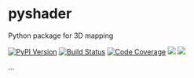 # pyshader
Python package for 3D mapping

[![PyPI Version][pypi-image]][pypi-url]
[![Build Status][build-image]][build-url]
[![Code Coverage][coverage-image]][coverage-url]
[![][stars-image]][stars-url]
[![][versions-image]][versions-url]

...

<!-- Badges: -->

[pypi-image]: https://img.shields.io/pypi/v/pygeoshader
[pypi-url]: https://pypi.org/project/pygeoshader/
[build-image]: https://github.com/JamesGardiner/pygeoshader/actions/workflows/build.yaml/badge.svg
[build-url]: https://github.com/JamesGardiner/pygeoshader/actions/workflows/build.yaml
[coverage-image]: https://codecov.io/gh/JamesGardiner/pygeoshader/branch/main/graph/badge.svg
[coverage-url]: https://codecov.io/gh/JamesGardiner/pygeoshader/
[stars-image]: https://img.shields.io/github/stars/JamesGardiner/pygeoshader/
[stars-url]: https://github.com/JamesGardiner/pygeoshader
[versions-image]: https://img.shields.io/pypi/pyversions/pygeoshader/
[versions-url]: https://pypi.org/project/pygeoshader/
